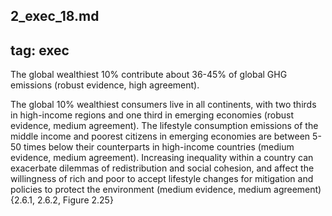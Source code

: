 2_exec_18.md
---
tag: exec
---
The global wealthiest 10% contribute about 36-45% of global GHG emissions (robust evidence, high agreement).

The global 10% wealthiest consumers live in all continents, with two thirds in high-income regions and one third in emerging economies (robust evidence, medium agreement). The lifestyle consumption emissions of the middle income and poorest citizens in emerging economies are between 5-50 times below their counterparts in high-income countries (medium evidence, medium agreement). Increasing inequality within a country can exacerbate dilemmas of redistribution and social cohesion, and affect the willingness of rich and poor to accept lifestyle changes for mitigation and policies to protect the environment (medium evidence, medium agreement) {2.6.1, 2.6.2, Figure 2.25}